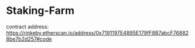 # Staking-Farm

contract address:
https://rinkeby.etherscan.io/address/0x7191197E4895E179fF8B7abcF768828be7b2d257#code
